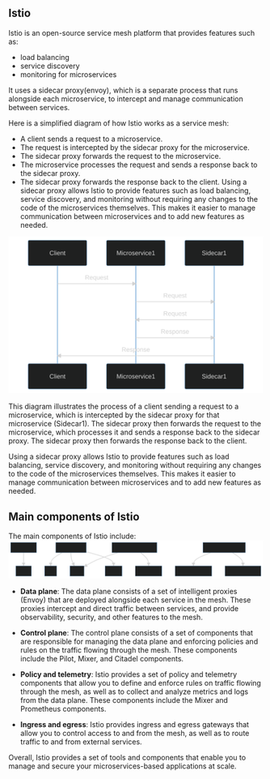 ## Istio

Istio is an open-source service mesh platform that provides features such as:
- load balancing
- service discovery
- monitoring for microservices

It uses a sidecar proxy(envoy), which is a separate process that runs alongside each microservice, to intercept and manage communication between services.

Here is a simplified diagram of how Istio works as a service mesh:

- A client sends a request to a microservice.
- The request is intercepted by the sidecar proxy for the microservice.
- The sidecar proxy forwards the request to the microservice.
- The microservice processes the request and sends a response back to the sidecar proxy.
- The sidecar proxy forwards the response back to the client.
Using a sidecar proxy allows Istio to provide features such as load balancing, service discovery, and monitoring without requiring any changes to the code of the microservices themselves. This makes it easier to manage communication between microservices and to add new features as needed.


![Istio diagram explication](https://raw.githubusercontent.com/sosan/scenarios-istio/main/service-mesh-vs-ingress/assets/explanation_diagram_istio.svg)

This diagram illustrates the process of a client sending a request to a microservice, which is intercepted by the sidecar proxy for that microservice (Sidecar1). The sidecar proxy then forwards the request to the microservice, which processes it and sends a response back to the sidecar proxy. The sidecar proxy then forwards the response back to the client.

Using a sidecar proxy allows Istio to provide features such as load balancing, service discovery, and monitoring without requiring any changes to the code of the microservices themselves. This makes it easier to manage communication between microservices and to add new features as needed.

## Main components of Istio

The main components of Istio include:
![Main components istio](https://raw.githubusercontent.com/sosan/scenarios-istio/main/service-mesh-vs-ingress/assets/components_istio.svg)

- **Data plane**: The data plane consists of a set of intelligent proxies (Envoy) that are deployed alongside each service in the mesh. These proxies intercept and direct traffic between services, and provide observability, security, and other features to the mesh.

- **Control plane**: The control plane consists of a set of components that are responsible for managing the data plane and enforcing policies and rules on the traffic flowing through the mesh. These components include the Pilot, Mixer, and Citadel components.

- **Policy and telemetry**: Istio provides a set of policy and telemetry components that allow you to define and enforce rules on traffic flowing through the mesh, as well as to collect and analyze metrics and logs from the data plane. These components include the Mixer and Prometheus components.

- **Ingress and egress**: Istio provides ingress and egress gateways that allow you to control access to and from the mesh, as well as to route traffic to and from external services.

Overall, Istio provides a set of tools and components that enable you to manage and secure your microservices-based applications at scale.







